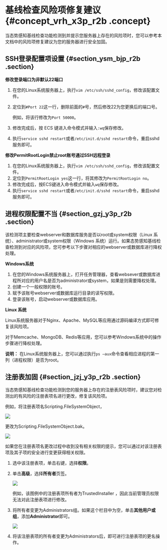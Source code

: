 # 基线检查风险项修复建议 {#concept_vrh_x3p_r2b .concept}

当态势感知基线检查功能检测到并提示您服务器上存在的风险项时，您可以参考本文档中的风险项修复建议为您的服务器进行安全加固。

## SSH登录配置项设置 {#section_ysm_bjp_r2b .section}

**修改登录端口为非默认22端口**

1.  在您的Linux系统服务器上，执行`vim /etc/ssh/sshd_config`，修改该配置文件。
2.  定位到`#Port 22`这一行，删除前面的`#`号，然后修改22为您更换后的端口号。

    例如，将该行修改为`Port 50000`。

3.  修改完成后，按 ECS 键进入命令模式并输入`:wq`保存修改。
4.  执行`service sshd restart`或者`/etc/init.d/sshd restart`命令，重启sshd服务即可。

**修改PermitRootLogin禁止root账号通过SSH远程登录**

1.  在您的Linux系统服务器上，执行`vim /etc/ssh/sshd_config`，修改该配置文件。
2.  定位到`PermitRootLogin yes`这一行，将其修改为`PermitRootLogin no`。
3.  修改完成后，按ECS键进入命令模式并输入`wq`保存修改。
4.  执行`service sshd restart`或者`/etc/init.d/sshd restart`命令，重启sshd服务即可。

## 进程权限配置不当 {#section_gzj_y3p_r2b .section}

该检测项主要检查webserver和数据库服务是否以root或system权限（Linux 系统）、administrator或system权限（Windows 系统）运行。如果态势感知基线检查检测到对应的风险项，您可参考以下步骤对相应的webserver或数据库进行降权处理。

**Windows系统**

1.  在您的Windows系统服务器上，打开任务管理器，查看websever或数据库进程所对应的用户名是否为administrator或system，如果是则需要降权处理。
2.  创建一个一般权限的账号。
3.  赋予该账号webserver或数据库运行目录的读写权限。
4.  登录该账号，启动webserver或数据库应用。

**Linux 系统**

Linux系统服务器对于Nginx、Apache、MySQL等应用通过源码编译方式即可修复该风险项。

对于Memcache、MongoDB、Redis等应用，您可以参考Windows系统中的操作步骤进行降权处理。

**说明：** 在Linux系统服务器上，您可以通过执行`ps –aux`命令查看相应进程的第一列（进程权限）是否为root。

## 注册表加固 {#section_jzj_y3p_r2b .section}

当态势感知基线检查功能检测到您的服务器上存在的注册表风险项时，建议您对检测出的有风险的注册表项名进行更改，修复该风险项。

例如，将注册表项名Scripting.FileSystemObject，

![](http://static-aliyun-doc.oss-cn-hangzhou.aliyuncs.com/assets/img/17299/15511070378918_zh-CN.png)

更改为Scripting.FileSystemObject.bak。

![](http://static-aliyun-doc.oss-cn-hangzhou.aliyuncs.com/assets/img/17299/15511070378919_zh-CN.png)

如果您在注册表项名更改过程中收到没有相关权限的提示，您可以通过对该注册表项及其子项的安全进行变更获得相关权限。

1.  选中该注册表项，单击右键，选择**权限**。
2.  单击**高级**，选择**所有者**页签。

    ![](http://static-aliyun-doc.oss-cn-hangzhou.aliyuncs.com/assets/img/17299/15511070378920_zh-CN.png)

    例如，该图例中的注册表项所有者为TrustedInstaller ，因此当前管理员权限无法对此注册表项进行修改。

3.  将所有者变更为Administrators组。如果这个栏目中为空，单击**其他用户或组**，添加**Administrator**即可。

    ![](http://static-aliyun-doc.oss-cn-hangzhou.aliyuncs.com/assets/img/17299/15511070378921_zh-CN.png)

4.  将该注册表项的所有者变更为Administrators后，即可进行注册表项的更名操作。

